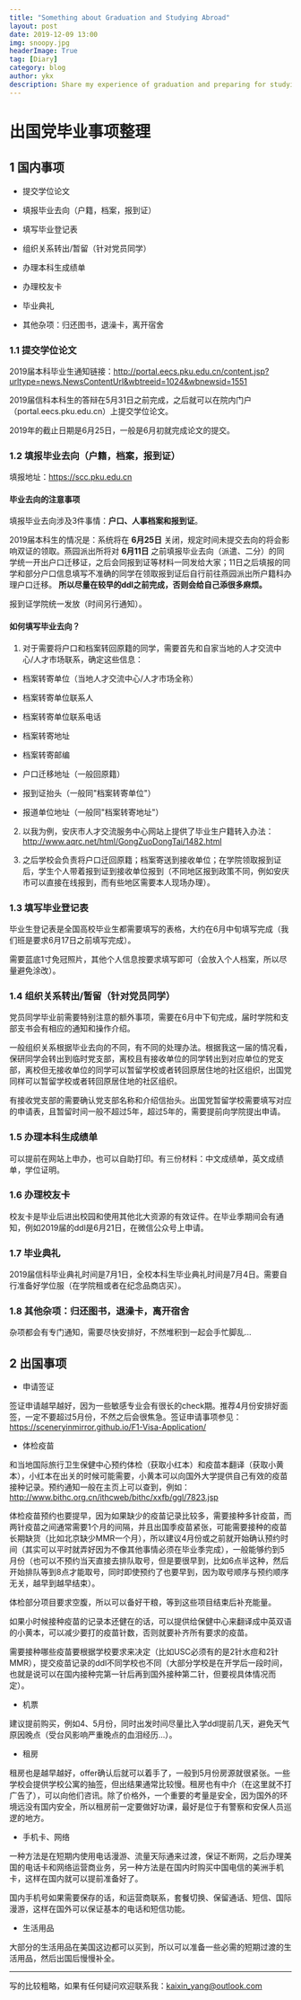 ```yaml
---
title: "Something about Graduation and Studying Abroad"
layout: post
date: 2019-12-09 13:00
img: snoopy.jpg
headerImage: True
tag: [Diary]
category: blog
author: ykx
description: Share my experience of graduation and preparing for studying abroad.
---
```


# 出国党毕业事项整理

## 1 国内事项

* 提交学位论文

* 填报毕业去向（户籍，档案，报到证）

* 填写毕业登记表

* 组织关系转出/暂留（针对党员同学）

* 办理本科生成绩单

* 办理校友卡

* 毕业典礼

* 其他杂项：归还图书，退澡卡，离开宿舍


### 1.1 提交学位论文

2019届本科毕业生通知链接：http://portal.eecs.pku.edu.cn/content.jsp?urltype=news.NewsContentUrl&wbtreeid=1024&wbnewsid=1551

2019届信科本科生的答辩在5月31日之前完成，之后就可以在院内门户（portal.eecs.pku.edu.cn）上提交学位论文。

2019年的截止日期是6月25日，一般是6月初就完成论文的提交。

### 1.2 填报毕业去向（户籍，档案，报到证）

填报地址：https://scc.pku.edu.cn

#### 毕业去向的注意事项

填报毕业去向涉及3件事情：**户口、人事档案和报到证**。

2019届本科生的情况是：系统将在 **6月25日** 关闭，规定时间未提交去向的将会影响双证的领取。燕园派出所将对 **6月11日** 之前填报毕业去向（派遣、二分）的同学统一开出户口迁移证，之后会同报到证等材料一同发给大家；11日之后填报的同学和部分户口信息填写不准确的同学在领取报到证后自行前往燕园派出所户籍科办理户口迁移。 **所以尽量在较早的ddl之前完成，否则会给自己添很多麻烦。**

报到证学院统一发放（时间另行通知）。

#### 如何填写毕业去向？

1. 对于需要将户口和档案转回原籍的同学，需要首先和自家当地的人才交流中心/人才市场联系，确定这些信息：

* 档案转寄单位（当地人才交流中心/人才市场全称）

* 档案转寄单位联系人

* 档案转寄单位联系电话

* 档案转寄地址

* 档案转寄邮编

* 户口迁移地址（一般回原籍）

* 报到证抬头（一般同"档案转寄单位"）

* 报道单位地址（一般同"档案转寄地址"）

2. 以我为例，安庆市人才交流服务中心网站上提供了毕业生户籍转入办法：http://www.aqrc.net/html/GongZuoDongTai/1482.html

3. 之后学校会负责将户口迁回原籍；档案寄送到接收单位；在学院领取报到证后，学生个人带着报到证到接收单位报到（不同地区报到政策不同，例如安庆市可以直接在线报到，而有些地区需要本人现场办理）。

### 1.3 填写毕业登记表

毕业生登记表是全国高校毕业生都需要填写的表格，大约在6月中旬填写完成（我们班是要求6月17日之前填写完成）。

需要蓝底1寸免冠照片，其他个人信息按要求填写即可（会放入个人档案，所以尽量避免涂改）。

### 1.4 组织关系转出/暂留（针对党员同学）

党员同学毕业前需要特别注意的额外事项，需要在6月中下旬完成，届时学院和支部支书会有相应的通知和操作介绍。

一般组织关系根据毕业去向的不同，有不同的处理办法。根据我这一届的情况看，保研同学会转出到临时党支部，离校且有接收单位的同学转出到对应单位的党支部，离校但无接收单位的同学可以暂留学校或者转回原居住地的社区组织，出国党同样可以暂留学校或者转回原居住地的社区组织。

有接收党支部的需要确认党支部名称和介绍信抬头。出国党暂留学校需要填写对应的申请表，且暂留时间一般不超过5年，超过5年的，需要提前向学院提出申请。

### 1.5 办理本科生成绩单

可以提前在网站上申办，也可以自助打印。有三份材料：中文成绩单，英文成绩单，学位证明。

### 1.6 办理校友卡

校友卡是毕业后进出校园和使用其他北大资源的有效证件。在毕业季期间会有通知，例如2019届的ddl是6月21日，在微信公众号上申请。

### 1.7 毕业典礼

2019届信科毕业典礼时间是7月1日，全校本科生毕业典礼时间是7月4日。需要自行准备好学位服（在学院租或者在纪念品商店买）。

### 1.8 其他杂项：归还图书，退澡卡，离开宿舍

杂项都会有专门通知，需要尽快安排好，不然堆积到一起会手忙脚乱...



## 2 出国事项

* 申请签证

签证申请越早越好，因为一些敏感专业会有很长的check期。推荐4月份安排好面签，一定不要超过5月份，不然之后会很焦急。签证申请事项参见：https://sceneryinmirror.github.io/F1-Visa-Application/

* 体检疫苗

和当地国际旅行卫生保健中心预约体检（获取小红本）和疫苗本翻译（获取小黄本），小红本在出关的时候可能需要，小黄本可以向国外大学提供自己有效的疫苗接种记录。预约通知一般在主页上可以查到，例如：http://www.bithc.org.cn/ithcweb/bithc/xxfb/ggl/7823.jsp

体检疫苗预约也要提早，因为如果缺少的疫苗记录比较多，需要接种多针疫苗，而两针疫苗之间通常需要1个月的间隔，并且出国季疫苗紧张，可能需要接种的疫苗长期缺货（比如北京缺少MMR一个月），所以建议4月份或之前就开始确认预约时间（其实可以平时就弄好因为不像其他事情必须在毕业季完成），一般能够约到5月份（也可以不预约当天直接去排队取号，但是要很早到，比如6点半这种，然后开始排队等到8点才能取号，同时即使预约了也要早到，因为取号顺序与预约顺序无关，越早到越早结束）。

体检部分项目要求空腹，所以可以备好干粮，等到这些项目结束后补充能量。

如果小时候接种疫苗的记录本还健在的话，可以提供给保健中心来翻译成中英双语的小黄本，可以减少要打的疫苗针数，否则就要补齐所有要求的疫苗。

需要接种哪些疫苗要根据学校要求来决定（比如USC必须有的是2针水痘和2针MMR），提交疫苗记录的ddl不同学校也不同（大部分学校是在开学后一段时间，也就是说可以在国内接种完第一针后再到国外接种第二针，但要视具体情况而定）。

* 机票

建议提前购买，例如4、5月份，同时出发时间尽量比入学ddl提前几天，避免天气原因晚点（受台风影响严重晚点的血泪经历...）。

* 租房

租房也是越早越好，offer确认后就可以着手了，一般到5月份房源就很紧张。一些学校会提供学校公寓的抽签，但出结果通常比较慢。租房也有中介（在这里就不打广告了），可以向他们咨讯。除了价格外，一个重要的考量是安全，因为国外的环境远没有国内安全，所以租房前一定要做好功课，最好是位于有警察和安保人员巡逻的地方。

* 手机卡、网络

一种方法是在短期内使用电话漫游、流量天际通来过渡，保证不断网，之后办理美国的电话卡和网络运营商业务，另一种方法是在国内时购买中国电信的美洲手机卡，这样在国内就可以提前准备好了。

国内手机号如果需要保存的话，和运营商联系，套餐切换、保留通话、短信、国际漫游，这样在国外可以保证基本的电话和短信功能。

* 生活用品

大部分的生活用品在美国这边都可以买到，所以可以准备一些必需的短期过渡的生活用品，然后出国后慢慢补全。



-------

写的比较粗略，如果有任何疑问欢迎联系我：kaixin_yang@outlook.com
